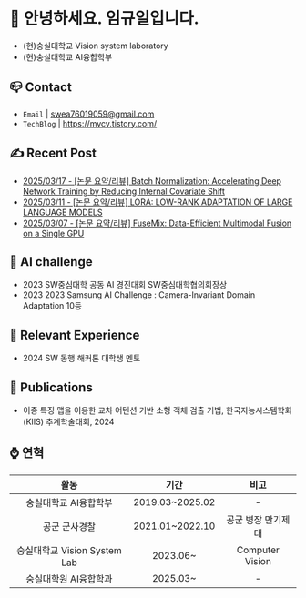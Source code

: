 
# 👋 안녕하세요. 임규일입니다.
- (현)숭실대학교 Vision system laboratory
- (현)숭실대학교 AI융합학부


## 📪 Contact

- `Email` | swea76019059@gmail.com
- `TechBlog` | <a href="https://stg0123.github.io/" target="_blank">https://mvcv.tistory.com/</a>


## ✍️ Recent Post 
- [2025/03/17 - [논문 요약/리뷰] Batch Normalization: Accelerating Deep Network Training by Reducing Internal Covariate Shift](https://mvcv.tistory.com/75) <br/>
- [2025/03/11 - [논문 요약/리뷰] LORA: LOW-RANK ADAPTATION OF LARGE LANGUAGE MODELS](https://mvcv.tistory.com/74) <br/>
- [2025/03/07 - [논문 요약/리뷰] FuseMix: Data-Efficient Multimodal Fusion on a Single GPU](https://mvcv.tistory.com/73) <br/>


## 🏁 AI challenge
- 2023 SW중심대학 공동 AI 경진대회 SW중심대학협의회장상
- 2023 2023 Samsung AI Challenge : Camera-Invariant Domain Adaptation 10등

## 🌟 Relevant Experience
- 2024 SW 동행 해커톤 대학생 멘토

## 📜 Publications
- 이종 특징 맵을 이용한 교차 어텐션 기반 소형 객체 검출 기법, 한국지능시스템학회(KIIS) 추계학술대회, 2024

## ⌚ 연혁<br/>
|활동|기간|비고|
|:---:|:---:|:---:|
|숭실대학교 AI융합학부|2019.03~2025.02 |-|
|공군 군사경찰 |2021.01~2022.10|공군 병장 만기제대|
|숭실대학교 Vision System Lab | 2023.06~ | Computer Vision |
|숭실대학원 AI융합학과 | 2025.03~ |-| 

